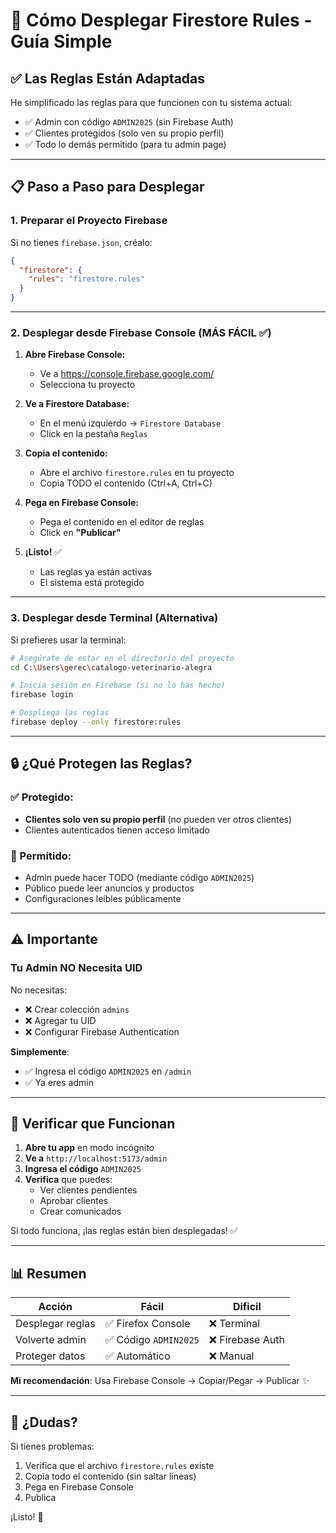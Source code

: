 # 🚀 Cómo Desplegar Firestore Rules - Guía Simple

## ✅ Las Reglas Están Adaptadas

He simplificado las reglas para que funcionen con tu sistema actual:
- ✅ Admin con código `ADMIN2025` (sin Firebase Auth)
- ✅ Clientes protegidos (solo ven su propio perfil)
- ✅ Todo lo demás permitido (para tu admin page)

---

## 📋 Paso a Paso para Desplegar

### **1. Preparar el Proyecto Firebase**

Si no tienes `firebase.json`, créalo:

```json
{
  "firestore": {
    "rules": "firestore.rules"
  }
}
```

---

### **2. Desplegar desde Firebase Console (MÁS FÁCIL ✅)**

1. **Abre Firebase Console:**
   - Ve a https://console.firebase.google.com/
   - Selecciona tu proyecto

2. **Ve a Firestore Database:**
   - En el menú izquierdo → `Firestore Database`
   - Click en la pestaña `Reglas`

3. **Copia el contenido:**
   - Abre el archivo `firestore.rules` en tu proyecto
   - Copia TODO el contenido (Ctrl+A, Ctrl+C)

4. **Pega en Firebase Console:**
   - Pega el contenido en el editor de reglas
   - Click en **"Publicar"**

5. **¡Listo!** ✅
   - Las reglas ya están activas
   - El sistema está protegido

---

### **3. Desplegar desde Terminal (Alternativa)**

Si prefieres usar la terminal:

```bash
# Asegúrate de estar en el directorio del proyecto
cd C:\Users\gerec\catalogo-veterinario-alegra

# Inicia sesión en Firebase (si no lo has hecho)
firebase login

# Despliega las reglas
firebase deploy --only firestore:rules
```

---

## 🔒 ¿Qué Protegen las Reglas?

### **✅ Protegido:**
- **Clientes solo ven su propio perfil** (no pueden ver otros clientes)
- Clientes autenticados tienen acceso limitado

### **📝 Permitido:**
- Admin puede hacer TODO (mediante código `ADMIN2025`)
- Público puede leer anuncios y productos
- Configuraciones leíbles públicamente

---

## ⚠️ Importante

### **Tu Admin NO Necesita UID**
No necesitas:
- ❌ Crear colección `admins`
- ❌ Agregar tu UID
- ❌ Configurar Firebase Authentication

**Simplemente**:
- ✅ Ingresa el código `ADMIN2025` en `/admin`
- ✅ Ya eres admin

---

## 🧪 Verificar que Funcionan

1. **Abre tu app** en modo incógnito
2. **Ve a** `http://localhost:5173/admin`
3. **Ingresa el código** `ADMIN2025`
4. **Verifica** que puedes:
   - Ver clientes pendientes
   - Aprobar clientes
   - Crear comunicados

Si todo funciona, ¡las reglas están bien desplegadas! ✅

---

## 📊 Resumen

| Acción | Fácil | Dificil |
|--------|-------|---------|
| Desplegar reglas | ✅ Firefox Console | ❌ Terminal |
| Volverte admin | ✅ Código `ADMIN2025` | ❌ Firebase Auth |
| Proteger datos | ✅ Automático | ❌ Manual |

**Mi recomendación**: Usa Firebase Console → Copiar/Pegar → Publicar ✨

---

## 🤔 ¿Dudas?

Si tienes problemas:
1. Verifica que el archivo `firestore.rules` existe
2. Copia todo el contenido (sin saltar líneas)
3. Pega en Firebase Console
4. Publica

¡Listo! 🎉

